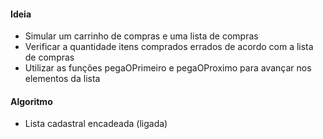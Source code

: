 #### Ideia
- Simular um carrinho de compras e uma lista de compras
- Verificar a quantidade itens comprados errados de acordo com a lista de compras
- Utilizar as funções pegaOPrimeiro e pegaOProximo para avançar nos elementos da lista

#### Algoritmo
- Lista cadastral encadeada (ligada)
